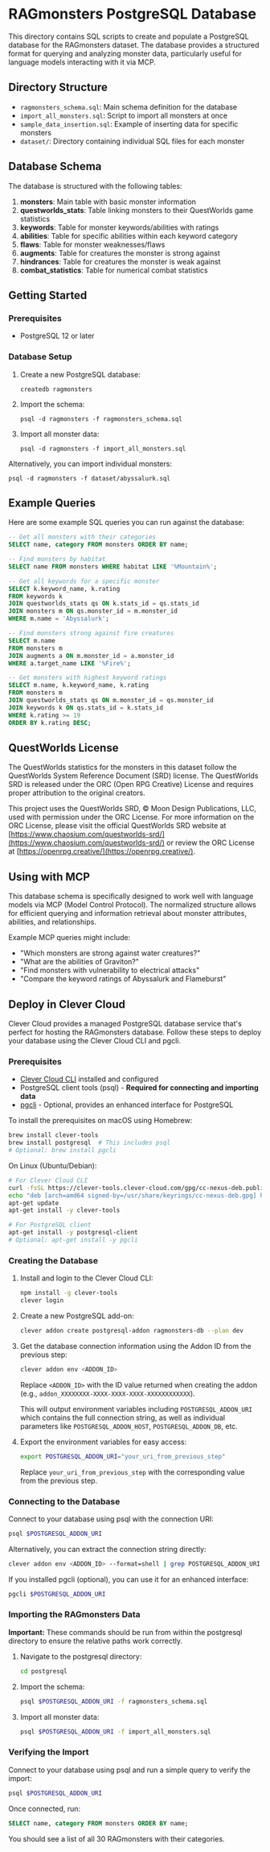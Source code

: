 # RAGmonsters PostgreSQL Database

This directory contains SQL scripts to create and populate a PostgreSQL database for the RAGmonsters dataset. The database provides a structured format for querying and analyzing monster data, particularly useful for language models interacting with it via MCP.

## Directory Structure

- `ragmonsters_schema.sql`: Main schema definition for the database
- `import_all_monsters.sql`: Script to import all monsters at once
- `sample_data_insertion.sql`: Example of inserting data for specific monsters
- `dataset/`: Directory containing individual SQL files for each monster

## Database Schema

The database is structured with the following tables:

1. **monsters**: Main table with basic monster information
2. **questworlds_stats**: Table linking monsters to their QuestWorlds game statistics
3. **keywords**: Table for monster keywords/abilities with ratings
4. **abilities**: Table for specific abilities within each keyword category
5. **flaws**: Table for monster weaknesses/flaws
6. **augments**: Table for creatures the monster is strong against
7. **hindrances**: Table for creatures the monster is weak against
8. **combat_statistics**: Table for numerical combat statistics

## Getting Started

### Prerequisites

- PostgreSQL 12 or later

### Database Setup

1. Create a new PostgreSQL database:
   ```
   createdb ragmonsters
   ```

2. Import the schema:
   ```
   psql -d ragmonsters -f ragmonsters_schema.sql
   ```

3. Import all monster data:
   ```
   psql -d ragmonsters -f import_all_monsters.sql
   ```

Alternatively, you can import individual monsters:
```
psql -d ragmonsters -f dataset/abyssalurk.sql
```

## Example Queries

Here are some example SQL queries you can run against the database:

```sql
-- Get all monsters with their categories
SELECT name, category FROM monsters ORDER BY name;

-- Find monsters by habitat
SELECT name FROM monsters WHERE habitat LIKE '%Mountain%';

-- Get all keywords for a specific monster
SELECT k.keyword_name, k.rating
FROM keywords k
JOIN questworlds_stats qs ON k.stats_id = qs.stats_id
JOIN monsters m ON qs.monster_id = m.monster_id
WHERE m.name = 'Abyssalurk';

-- Find monsters strong against fire creatures
SELECT m.name
FROM monsters m
JOIN augments a ON m.monster_id = a.monster_id
WHERE a.target_name LIKE '%Fire%';

-- Get monsters with highest keyword ratings
SELECT m.name, k.keyword_name, k.rating
FROM monsters m
JOIN questworlds_stats qs ON m.monster_id = qs.monster_id
JOIN keywords k ON qs.stats_id = k.stats_id
WHERE k.rating >= 19
ORDER BY k.rating DESC;
```

## QuestWorlds License

The QuestWorlds statistics for the monsters in this dataset follow the QuestWorlds System Reference Document (SRD) license. The QuestWorlds SRD is released under the ORC (Open RPG Creative) License and requires proper attribution to the original creators.

This project uses the QuestWorlds SRD, © Moon Design Publications, LLC, used with permission under the ORC License. For more information on the ORC License, please visit the official QuestWorlds SRD website at [https://www.chaosium.com/questworlds-srd/](https://www.chaosium.com/questworlds-srd/) or review the ORC License at [https://openrpg.creative/](https://openrpg.creative/).

## Using with MCP

This database schema is specifically designed to work well with language models via MCP (Model Control Protocol). The normalized structure allows for efficient querying and information retrieval about monster attributes, abilities, and relationships.

Example MCP queries might include:
- "Which monsters are strong against water creatures?"
- "What are the abilities of Graviton?"
- "Find monsters with vulnerability to electrical attacks"
- "Compare the keyword ratings of Abyssalurk and Flameburst"

## Deploy in Clever Cloud

Clever Cloud provides a managed PostgreSQL database service that's perfect for hosting the RAGmonsters database. Follow these steps to deploy your database using the Clever Cloud CLI and pgcli.

### Prerequisites

- [Clever Cloud CLI](https://www.clever-cloud.com/doc/getting-started/cli/) installed and configured
- PostgreSQL client tools (psql) - **Required for connecting and importing data**
- [pgcli](https://www.pgcli.com/) - Optional, provides an enhanced interface for PostgreSQL

To install the prerequisites on macOS using Homebrew:
```bash
brew install clever-tools
brew install postgresql  # This includes psql
# Optional: brew install pgcli
```

On Linux (Ubuntu/Debian):
```bash
# For Clever Cloud CLI
curl -fsSL https://clever-tools.clever-cloud.com/gpg/cc-nexus-deb.public.gpg.key | gpg --dearmor -o /usr/share/keyrings/cc-nexus-deb.gpg
echo "deb [arch=amd64 signed-by=/usr/share/keyrings/cc-nexus-deb.gpg] https://nexus.clever-cloud.com/repository/deb stable main" | tee /etc/apt/sources.list.d/clever-tools.list > /dev/null
apt-get update
apt-get install -y clever-tools

# For PostgreSQL client
apt-get install -y postgresql-client
# Optional: apt-get install -y pgcli
```

### Creating the Database

1. Install and login to the Clever Cloud CLI:
   ```bash
   npm install -g clever-tools
   clever login
   ```

2. Create a new PostgreSQL add-on:
   ```bash
   clever addon create postgresql-addon ragmonsters-db --plan dev
   ```

3. Get the database connection information using the Addon ID from the previous step:
   ```bash
   clever addon env <ADDON_ID>
   ```
   Replace `<ADDON_ID>` with the ID value returned when creating the addon (e.g., `addon_XXXXXXXX-XXXX-XXXX-XXXX-XXXXXXXXXXXX`).
   
   This will output environment variables including `POSTGRESQL_ADDON_URI` which contains the full connection string, as well as individual parameters like `POSTGRESQL_ADDON_HOST`, `POSTGRESQL_ADDON_DB`, etc.

4. Export the environment variables for easy access:
   ```bash
   export POSTGRESQL_ADDON_URI="your_uri_from_previous_step"
   ```
   Replace `your_uri_from_previous_step` with the corresponding value from the previous step.

### Connecting to the Database

Connect to your database using psql with the connection URI:

```bash
psql $POSTGRESQL_ADDON_URI
```

Alternatively, you can extract the connection string directly:

```bash
clever addon env <ADDON_ID> --format=shell | grep POSTGRESQL_ADDON_URI | cut -d '=' -f2 | xargs psql
```

If you installed pgcli (optional), you can use it for an enhanced interface:

```bash
pgcli $POSTGRESQL_ADDON_URI
```

### Importing the RAGmonsters Data

**Important:** These commands should be run from within the postgresql directory to ensure the relative paths work correctly.

1. Navigate to the postgresql directory:
   ```bash
   cd postgresql
   ```

2. Import the schema:
   ```bash
   psql $POSTGRESQL_ADDON_URI -f ragmonsters_schema.sql
   ```

3. Import all monster data:
   ```bash
   psql $POSTGRESQL_ADDON_URI -f import_all_monsters.sql
   ```

### Verifying the Import

Connect to your database using psql and run a simple query to verify the import:

```bash
psql $POSTGRESQL_ADDON_URI
```

Once connected, run:

```sql
SELECT name, category FROM monsters ORDER BY name;
```

You should see a list of all 30 RAGmonsters with their categories.